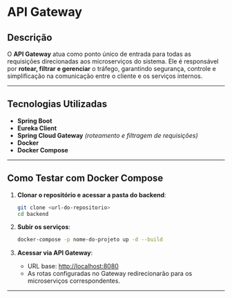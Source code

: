 # API Gateway

## Descrição

O **API Gateway** atua como ponto único de entrada para todas as requisições direcionadas aos microserviços do sistema.
Ele é responsável por **rotear, filtrar e gerenciar** o tráfego, garantindo segurança, controle e simplificação na comunicação entre o cliente e os serviços internos.

---

## Tecnologias Utilizadas

* **Spring Boot**
* **Eureka Client**
* **Spring Cloud Gateway** *(roteamento e filtragem de requisições)*
* **Docker**
* **Docker Compose**

---

## Como Testar com Docker Compose

1. **Clonar o repositório e acessar a pasta do backend**:

   ```bash
   git clone <url-do-repositorio>
   cd backend
   ```

2. **Subir os serviços**:

   ```bash
   docker-compose -p nome-do-projeto up -d --build
   ```

3. **Acessar via API Gateway**:

   * URL base: [http://localhost:8080](http://localhost:8080)
   * As rotas configuradas no Gateway redirecionarão para os microserviços correspondentes.

---